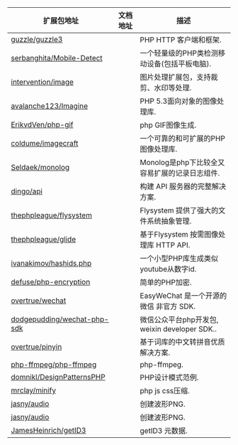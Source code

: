 
| 扩展包地址 | 文档地址 | 描述 |
|---|---|---|
| [guzzle/guzzle3](https://github.com/guzzle/guzzle) | | PHP HTTP 客户端和框架. |
| [serbanghita/Mobile-Detect](https://github.com/serbanghita/Mobile-Detect) | | 一个轻量级的PHP类检测移动设备(包括平板电脑). |
| [intervention/image](https://github.com/Intervention/image) | | 图片处理扩展包，支持裁剪、水印等处理. |
| [avalanche123/Imagine](https://github.com/avalanche123/Imagine) | | PHP 5.3面向对象的图像处理库. |
| [ErikvdVen/php-gif](https://github.com/ErikvdVen/php-gif) | | php GIF图像生成. |
| [coldume/imagecraft](https://github.com/coldume/imagecraft) | | 一个可靠的和可扩展的PHP图像处理库. |
| [Seldaek/monolog](https://github.com/Seldaek/monolog) | | Monolog是php下比较全又容易扩展的记录日志组件. |
| [dingo/api](https://github.com/Intervention/image) | | 构建 API 服务器的完整解决方案. |
| [thephpleague/flysystem](http://flysystem.thephpleague.com) | | Flysystem 提供了强大的文件系统抽象管理. |
| [thephpleague/glide](https://github.com/thephpleague/glide) | | 基于Flysystem 按需图像处理库 HTTP API. |
| [ivanakimov/hashids.php](https://github.com/ivanakimov/hashids.php) | | 一个小型PHP库生成类似youtube从数字id. |
| [defuse/php-encryption](https://github.com/defuse/php-encryption) | | 简单的PHP加密. |
| [overtrue/wechat](https://github.com/overtrue/wechat) | | EasyWeChat 是一个开源的 微信 非官方 SDK. |
| [dodgepudding/wechat-php-sdk](https://github.com/dodgepudding/wechat-php-sdk) | | 微信公众平台php开发包, weixin developer SDK.. |
| [overtrue/pinyin](https://github.com/overtrue/pinyin) | | 基于词库的中文转拼音优质解决方案. |
| [php-ffmpeg/php-ffmpeg](https://github.com/PHP-FFMpeg/PHP-FFMpeg) | | php-ffmpeg. |
| [domnikl/DesignPatternsPHP](https://github.com/domnikl/DesignPatternsPHP) | | PHP设计模式范例. |
| [mrclay/minify](https://github.com/mrclay/minify) | | php js css压缩. |
| [jasny/audio](https://github.com/jasny/audio) | | 创建波形PNG. |
| [jasny/audio](https://github.com/jasny/audio) | | 创建波形PNG. |
| [JamesHeinrich/getID3](https://github.com/JamesHeinrich/getID3) | | getID3 元数据. |



